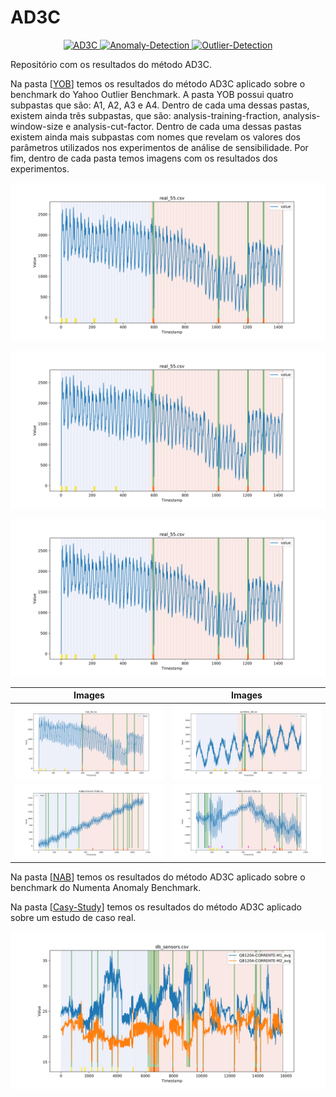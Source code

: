 # AD3C

<p align="center">
  <a href="#">
    <img src="https://img.shields.io/badge/AD3C-brightgreen.svg" alt="AD3C">
  </a>
  <a href="#">
    <img src="https://img.shields.io/badge/Anomaly-Detection-blue.svg" alt="Anomaly-Detection">
  </a>
  <a href="#">
    <img src="https://img.shields.io/badge/Outlier-Detection-orange.svg" alt="Outlier-Detection">
  </a>
</p>

Repositório com os resultados do método AD3C. 

Na pasta [[YOB](./YOB/)] temos os resultados do método AD3C aplicado sobre o benchmark do Yahoo Outlier Benchmark. A pasta YOB possui quatro subpastas que são: A1, A2, A3 e A4. Dentro de cada uma dessas pastas, existem ainda três subpastas, que são: analysis-training-fraction, analysis-window-size e analysis-cut-factor. Dentro de cada uma dessas pastas existem ainda mais subpastas com nomes que revelam os valores dos parâmetros utilizados nos experimentos de análise de sensibilidade. Por fim, dentro de cada pasta temos imagens com os resultados dos experimentos. 



![](./YOB/A1/analysis-training-fraction/A1-full_outliers_nonstationary_0.1sens_0.1margin_10wsize_0.4fractiontrain/plot54.svg)

![](./YOB/A1/analysis-training-fraction/A1-full_outliers_nonstationary_0.1sens_0.1margin_10wsize_0.4fractiontrain/plot54.svg)

![](./YOB/A1/analysis-training-fraction/A1-full_outliers_nonstationary_0.1sens_0.1margin_10wsize_0.4fractiontrain/plot54.svg)

| Images                            | Images                             |
|---------------------------------|-------------------------------------|
| ![](./YOB/A1/analysis-training-fraction/A1-full_outliers_nonstationary_0.1sens_0.1margin_10wsize_0.4fractiontrain/plot54.svg)  | ![](./YOB/A2/analysis-training-fraction/A2-full_outliers_nonstationary_0.1sens_0.1margin_10wsize_0.4fractiontrain/plot37.svg)  |
| ![](./YOB/A3/analysis-training-fraction/A3-full_outliers_nonstationary_0.1sens_0.1margin_10wsize_0.4fractiontrain/plot38.svg)  | ![](./YOB/A4/analysis-training-fraction/A4-full_outliers_nonstationary_0.1sens_0.1margin_10wsize_0.4fractiontrain/plot34.svg)  |

Na pasta [[NAB](./NAB/)] temos os resultados do método AD3C aplicado sobre o benchmark do Numenta Anomaly Benchmark.


Na pasta [[Casy-Study](./Casy-Study/)] temos os resultados do método AD3C aplicado sobre um estudo de caso real.

![](./Case-Study/analysis-fraction-train/outliers_nonstationary_0.1sens_0.1margin_60wsize_0.4fractiontrain/plot-result.svg)
